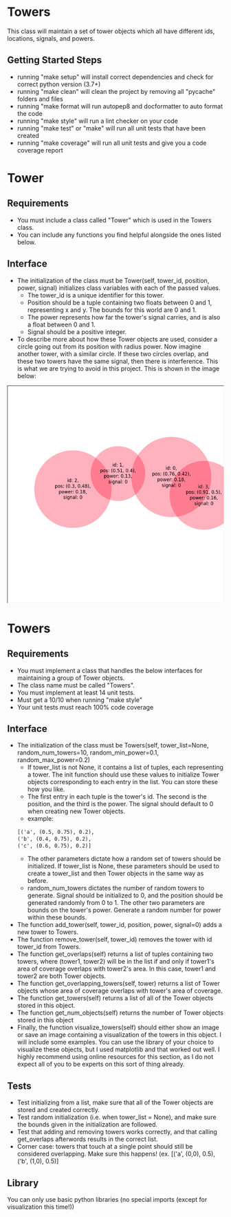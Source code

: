 # Towers

This class will maintain a set of tower objects which all have different ids, locations, signals, and powers. 

## Getting Started Steps

- running "make setup" will install correct dependencies and check for correct python version (3.7+)
- running "make clean" will clean the project by removing all "pycache" folders and files
- running "make format will run autopep8 and docformatter to auto format the code
- running "make style" will run a lint checker on your code
- running "make test" or "make" will run all unit tests that have been created
- running "make coverage" will run all unit tests and give you a code coverage report

# Tower

## Requirements

- You must include a class called "Tower" which is used in the Towers class.
- You can include any functions you find helpful alongside the ones listed below.
  
## Interface

- The initialization of the class must be Tower(self, tower_id, position, power, signal) initializes class variables with each of the passed values.
  - The tower_id is a unique identifier for this tower.
  - Position should be a tuple containing two floats between 0 and 1, representing x and y. The bounds for this world are 0 and 1.
  - The power represents how far the tower's signal carries, and is also a float between 0 and 1.
  - Signal should be a positive integer.
- To describe more about how these Tower objects are used, consider a circle going out from its position with radius power. Now imagine another tower, with a similar circle. If these two circles overlap, and these two towers have the same signal, then there is interference. This is what we are trying to avoid in this project. This is shown in the image below:

![Tower init](https://github.com/jwheelo1/Ecen4763FinalProject2023/blob/main/example_pics/random_init.png)

# Towers

## Requirements

- You must implement a class that handles the below interfaces for maintaining a group of Tower objects.
- The class name must be called "Towers".
- You must implement at least 14 unit tests.
- Must get a 10/10 when running "make style"
- Your unit tests must reach 100% code coverage

## Interface

- The initialization of the class must be Towers(self, tower_list=None, random_num_towers=10, random_min_power=0.1, random_max_power=0.2)
  -  If tower_list is not None, it contains a list of tuples, each representing a tower. The init function should use these values to initialize Tower objects corresponding to each entry in the list. You can store these how you like.
  -  The first entry in each tuple is the tower's id. The second is the position, and the third is the power. The signal should default to 0 when creating new Tower objects.
  -  example:
    ```
    [('a', (0.5, 0.75), 0.2),
    ('b', (0.4, 0.75), 0.2),
    ('c', (0.6, 0.75), 0.2)]
    ```
  -  The other parameters dictate how a random set of towers should be initialized. If tower_list is None, these parameters should be used to create a tower_list and then Tower objects in the same way as before.
  -  random_num_towers dictates the number of random towers to generate. Signal should be initialized to 0, and the position should be generated randomly from 0 to 1. The other two parameters are bounds on the tower's power. Generate a random number for power within these bounds.
- The function add_tower(self, tower_id, position, power, signal=0) adds a new tower to Towers.
- The function remove_tower(self, tower_id) removes the tower with id tower_id from Towers.
- The function get_overlaps(self) returns a list of tuples containing two towers, where (tower1, tower2) will be in the list if and only if tower1's area of coverage overlaps with tower2's area. In this case, tower1 and tower2 are both Tower objects.
- The function get_overlapping_towers(self, tower) returns a list of Tower objects whose area of coverage overlaps with tower's area of coverage.
- The function get_towers(self) returns a list of all of the Tower objects stored in this object.
- The function get_num_objects(self) returns the number of Tower objects stored in this object
- Finally, the function visualize_towers(self) should either show an image or save an image containing a visualization of the towers in this object. I will include some examples. You can use the library of your choice to visualize these objects, but I used matplotlib and that worked out well. I highly recommend using online resources for this section, as I do not expect all of you to be experts on this sort of thing already.

## Tests

- Test initializing from a list, make sure that all of the Tower objects are stored and created correctly.
- Test random initialization (i.e. when tower_list = None), and make sure the bounds given in the initialization are followed.
- Test that adding and removing towers works correctly, and that calling get_overlaps afterwords results in the correct list.
- Corner case: towers that touch at a single point should still be considered overlapping. Make sure this happens! (ex. [('a', (0,0), 0.5), ('b', (1,0), 0.5)]

## Library

You can only use basic python libraries (no special imports (except for visualization this time!))
